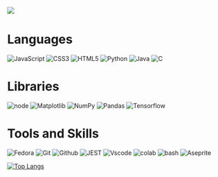 [![](https://github-readme-stats.vercel.app/api?username=Swap2104&show_icons=true&theme=tokyonight&show=prs_merged,prs_merged_percentage)](https://github.com/anuraghazra/github-readme-stats) &nbsp;
# Languages
![JavaScript](https://img.shields.io/badge/javascript-282A36.svg?style=for-the-badge&logo=javascript&logoColor=%23F7DF1E)
![CSS3](https://img.shields.io/badge/css3-282A36.svg?style=for-the-badge&logo=css3&logoColor=blue)
![HTML5](https://img.shields.io/badge/-html5-282A36.svg?logo=html5&logoColor=orange&style=for-the-badge)
![Python](https://img.shields.io/badge/Python-282A36?style=for-the-badge&logo=python&logoColor=yellow)
![Java](https://img.shields.io/badge/java-282A36.svg?style=for-the-badge&logo=openjdk&logoColor=red)
![C](https://img.shields.io/badge/C-282A36?style=for-the-badge&logo=c&logoColor=00599C)

# Libraries 
![node](https://img.shields.io/badge/Node.js-282A36?style=for-the-badge&logo=node.js&logoColor=43853D)
![Matplotlib](https://img.shields.io/badge/Matplotlib-282A36.svg?style=for-the-badge&logo=Matplotlib&logoColor=23ffffff)
![NumPy](https://img.shields.io/badge/numpy-282A36.svg?style=for-the-badge&logo=numpy&logoColor=whit23013243e)
![Pandas](https://img.shields.io/badge/pandas-282A36.svg?style=for-the-badge&logo=pandas&logoColor=23150458)
![Tensorflow](https://img.shields.io/badge/TensorFlow-282A36?style=for-the-badge&logo=tensorflow&logoColor=FF6F00)

# Tools and Skills
![Fedora](https://img.shields.io/badge/Fedora-282A36?style=for-the-badge&logo=fedora&logoColor=0078D4)
![Git](https://img.shields.io/badge/-git-282A36?logo=git&logoColor=F05032&style=for-the-badge) 
![Github](https://img.shields.io/badge/-github-282A36?logo=github&logoColor=white&style=for-the-badge)
![JEST](https://img.shields.io/badge/Jest-282A36?style=for-the-badge&logo=Jest&logoColor=white)
![Vscode](https://img.shields.io/badge/Visual_Studio_Code-282A36?style=for-the-badge&logo=visual%20studio%20code&logoColor=0078D4)
![colab](https://img.shields.io/badge/Colab-282A36?style=for-the-badge&logo=googlecolab&color=282A36)
![bash](https://img.shields.io/badge/GNU%20Bash-282A36?style=for-the-badge&logo=GNU%20Bash&logoColor=white)
![Aseprite](https://img.shields.io/badge/Aseprite-282A36?style=for-the-badge&logo=Aseprite&logoColor=white)

[![Top Langs](https://github-readme-stats.vercel.app/api/top-langs/?username=Swap2104&langs_count=7&show_icons=true&theme=tokyonight&hide&layout=donut)](https://github.com/anuraghazra/github-readme-stats)
